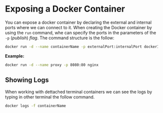 # Exposing a Docker Container

You can expose a docker container by declaring the external and internal ports where we can connect to it. When creating the Docker container by using the `run` command, whe can specify the ports in the parameters of the `-p` (_publish_) _flag_. The command structure is the follow:

```sh
docker run -d --name containerName -p externalPort:internalPort dockerImage 
```

**Example:**

```sh
docker run -d --name proxy -p 8080:80 nginx
```

## Showing Logs

When working with dettached terminal containers we can see the logs by typing in other terminal the follow command.

```sh
docker logs -f containerName
```
